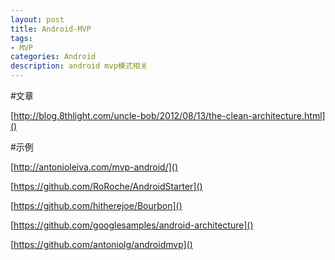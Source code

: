 ```yaml
---
layout: post
title: Android-MVP
tags:
- MVP
categories: Android
description: android mvp模式相关
---
```



#文章

[http://blog.8thlight.com/uncle-bob/2012/08/13/the-clean-architecture.html]()

#示例

[http://antonioleiva.com/mvp-android/]()

[https://github.com/RoRoche/AndroidStarter]()

[https://github.com/hitherejoe/Bourbon]()

[https://github.com/googlesamples/android-architecture]()

[https://github.com/antoniolg/androidmvp]()